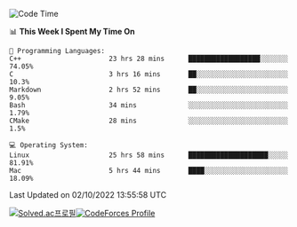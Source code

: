 
<!--START_SECTION:waka-->
![Code Time](http://img.shields.io/badge/Code%20Time-2%2C028%20hrs%2043%20mins-blue)

📊 **This Week I Spent My Time On** 

```text
💬 Programming Languages: 
C++                      23 hrs 28 mins      ██████████████████░░░░░░░   74.05% 
C                        3 hrs 16 mins       ██░░░░░░░░░░░░░░░░░░░░░░░   10.3% 
Markdown                 2 hrs 52 mins       ██░░░░░░░░░░░░░░░░░░░░░░░   9.05% 
Bash                     34 mins             ░░░░░░░░░░░░░░░░░░░░░░░░░   1.79% 
CMake                    28 mins             ░░░░░░░░░░░░░░░░░░░░░░░░░   1.5%

💻 Operating System: 
Linux                    25 hrs 58 mins      ████████████████████░░░░░   81.91% 
Mac                      5 hrs 44 mins       ████░░░░░░░░░░░░░░░░░░░░░   18.09%

```


 Last Updated on 02/10/2022 13:55:58 UTC
<!--END_SECTION:waka-->
[![Solved.ac프로필](http://mazassumnida.wtf/api/generate_badge?boj=hckim96)](https://solved.ac/hckim96)[![CodeForces Profile](https://cf.leed.at?id=hckim96)](https://codeforces.com/profile/hckim96)
